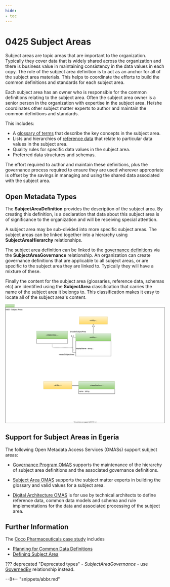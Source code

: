 ```yaml
---
hide:
- toc
---
```


<!-- SPDX-License-Identifier: CC-BY-4.0 -->
<!-- Copyright Contributors to the ODPi Egeria project 2020. -->


# 0425 Subject Areas

Subject areas are topic areas that are important to the organization.  Typically they cover data that
is widely shared across the organization and there is business value in maintaining consistency in
the data values in each copy.  The role of the subject area definition is to act as an anchor
for all of the subject area materials.  This helps to coordinate the
efforts to build the common definitions and standards for each subject area.

Each subject area has an owner who is responsible for the
common definitions relating to the subject area.  Often the subject area owner is a senior person in the
organization with expertise in the subject area.  He/she
coordinates other subject matter experts to author and maintain the common definitions and standards.

This includes:

* A [glossary of terms](0310-Glossary.md) that describe the key concepts in the subject area.
* Lists and hierarchies of [reference data](0545-Reference-Data.md) that relate to particular data values
  in the subject area.
* Quality rules for specific data values in the subject area.
* Preferred data structures and schemas.

The effort required to author and maintain these definitions, plus the governance process required to
ensure they are used wherever appropriate is offset by the savings in managing and using the shared
data associated with the subject area.

## Open Metadata Types

The **SubjectAreaDefinition** provides the description of the subject area.  By creating this definition,
is a declaration that data about this subject area is of significance to the organization and
will be receiving special attention.

A subject area may be sub-divided into more specific subject areas.  The subject areas can be linked together
into a hierarchy using **SubjectAreaHierarchy** relationships.

The subject area definition can be linked to the [governance definitions](0401-Governance-Definitions.md)
via the **SubjectAreaGovernance** relationship.  An organization can create
governance definitions that are applicable to  all subject areas,
or are specific to the subject area they are linked to.  Typically they will have a mixture of these.

Finally the content for the subject area (glossaries, reference data, schemas etc) are identified
using the **SubjectArea** classification that carries the name of the subject area it belongs to.
This classification makes it easy to locate all of the subject area's content.


![UML](0425-Subject-Areas.svg)

## Support for Subject Areas in Egeria

The following Open Metadata Access Services (OMASs) support
subject areas:

* [Governance Program OMAS](../../../open-metadata-implementation/access-services/governance-program)
  supports the maintenance of the hierarchy of subject area definitions
  and the associated governance definitions.

* [Subject Area OMAS](../../../open-metadata-implementation/access-services/subject-area) supports the subject matter experts in building
  the glossary and valid values for a subject area.
  
* [Digital Architecture OMAS](../../../open-metadata-implementation/access-services/digital-architecture)
  is for use by technical architects to define reference data, common data models and schema
  and rule implementations for the data and associated processing of the subject area.

## Further Information

The [Coco Pharmaceuticals case study](https://opengovernance.odpi.org/coco-pharmaceuticals/) includes
* [Planning for Common Data Definitions](https://opengovernance.odpi.org/coco-pharmaceuticals/scenarios/planning-for-common-data-definitions/)
* [Defining Subject Area](https://opengovernance.odpi.org/coco-pharmaceuticals/scenarios/defining-subject-areas/)

??? deprecated "Deprecated types"
    - *SubjectAreaGovernance* - use [GovernedBy](0401-Governance-Definitions.md) relationship instead.


--8<-- "snippets/abbr.md"